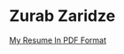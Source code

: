 # Zurab Zaridze

[My Resume In PDF Format](https://github.com/zaridzeorion/resume/blob/main/Zurab%20Zaridze%20-%20Junior%20React%20Developer.pdf)
